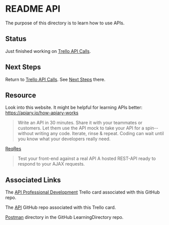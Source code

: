 # README API

The purpose of this directory is to learn how to use APIs.

## Status
Just finished working on [Trello API Calls](https://github.com/JamieBort/LearningDirectory/tree/master/API/TrelloAPICalls). 

## Next Steps
Return to [Trello API Calls](https://github.com/JamieBort/LearningDirectory/tree/master/API/TrelloAPICalls). See [Next Steps](https://github.com/JamieBort/LearningDirectory/tree/master/API/TrelloAPICalls#next-steps) there. 

## Resource
Look into this website. It might be helpful for learning APIs better: https://apiary.io/how-apiary-works
> Write an API in 30 minutes. Share it with your teammates or customers. Let them use the API mock to take your API for a spin--without writing any code. Iterate, rinse & repeat. Coding can wait until you know what your developers really need.

[ReqRes](https://reqres.in/)
>Test your front-end against a real API
>A hosted REST-API ready to respond to your AJAX requests.

## Associated Links

The [API Professional Development](https://trello.com/c/NFRSx1Q6/171-api-professional-development) Trello card associated with this GitHub repo.

The [API](https://github.com/JamieBort/LearningDirectory/tree/master/API) GitHub repo associated with this Trello card.

[Postman](https://github.com/JamieBort/LearningDirectory/tree/master/Postman) directory in the GitHub LearningDirectory repo.